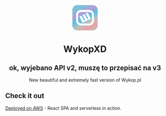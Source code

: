 <p align="center">
    <a href="https://github.com/Karol-Perec/wykopXD">
        <img src="public/images/icon-192.png" alt="WykopXD Logo" height="80"/>
    </a>
</p>

<h1 align="center">WykopXD</h1>
<h2 align="center"><strong>ok, wyjebano API v2, muszę to przepisać na v3</strong></h2>
<p align="center">New beautiful and extremely fast version of Wykop.pl
</p>

## Check it out

[Deployed on AWS](https://master.d25ragnar7mkzl.amplifyapp.com/) - React SPA and serverless in action.
